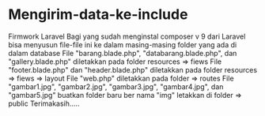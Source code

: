 # Mengirim-data-ke-include
Firmwork Laravel
Bagi yang sudah menginstal composer v 9 dari Laravel bisa menyusun file-file ini ke dalam masing-masing folder yang ada di dalam database
File "barang.blade.php", "databarang.blade.php", dan "gallery.blade.php" diletakkan pada folder resources => fiews
File "footer.blade.php" dan "header.blade.php" diletakkan pada folder resources => fiews => layout
File "web.php" diletakkan pada folder => routes
File "gambar1.jpg", "gambar2.jpg", "gambar3.jpg", "gambar4.jpg", dan "gambar5.jpg" buatkan folder baru ber nama "img" letakkan di folder => public
Terimakasih.....
